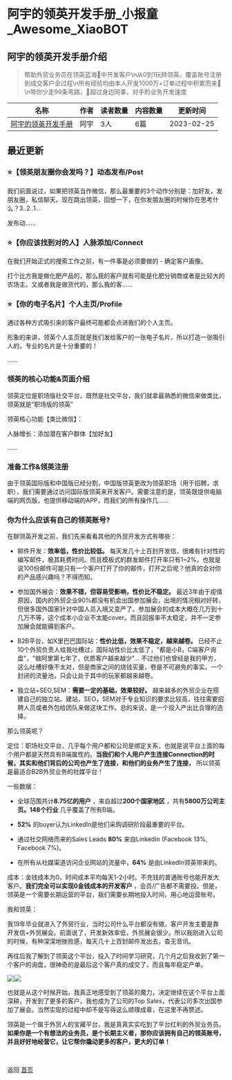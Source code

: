 # 阿宇的领英开发手册_小报童_Awesome_XiaoBOT

## 阿宇的领英开发手册介绍
> 帮助外贸业务员在领英蓝海🌊中开发客户\n从0到1玩转领英，覆盖账号注册到成交客户全过程\n所有经验均由本人开发1000万+订单过程中积累而来💪\n带你少走99条弯路，🚀超过身边同事，对手的业务开发速度  
  


|名称|作者|读者数量|内容数量|更新时间|
|---|---|---|---|---|
|[阿宇的领英开发手册](https://xiaobot.net/p/AyuLinkedinNote?refer=0b133df9-27dc-423b-8101-639049001c13)|阿宇|3人|6篇|2023-02-25|

## 最近更新
### ⭐【领英朋友圈你会发吗？】动态发布/Post

我们前面说过，如果把领英当作微信，那么最重要的3个动作分别是：加好友，发朋友圈，私信聊天。现在跳出领英，回想一下，在你发朋友圈的时候你在思考什么？3..2..1...

发布动......

### ⭐【你应该找到对的人】人脉添加/Connect

在我们开始正式的搜索工作之前，有一件事是必须要做的 - 确定客户画像。

打个比方我是做化肥产品的，那么我的客户就有可能是化肥分销商或者是比较大的农场主。又或者我是做货代的，那么我的客......

### ⭐【你的电子名片】个人主页/Profile

通过各种方式吸引来的客户最终可能都会点进我们的个人主页。

形象的来讲，领英个人主页就是我们发给客户的一张电子名片，所以打造一张吸引人的，专业的名片是十分重要的！

......

### 领英的核心功能&页面介绍

领英定位是职场版社交平台，既然是社交平台，我们就拿最熟悉的微信来做类比，领英就是“职场版的领英”

领英核心功能【类比微信】：

人脉增长：添加潜在客户群体【加好友】

......

### 准备工作&领英注册

由于领英国际版和中国版已经分割，中国版领英更改为领英职场（用于招聘，求职），我们需要通过访问国际版领英来开发客户。需要注意的是，领英既提供电脑端的网页版，也提供移动端的APP，而我们的所有操作几......

### 你为什么应该有自己的领英账号?

在聊领英开发之前，我们先来看看其他的外贸开发方式有哪些：

  * 邮件开发：**效率低，性价比较低。** 每天发几十上百封开发信，很难有针对性的编写邮件，极其耗费时间。而且模板式的群发邮件打开率只有1~2%，也就是说100份邮件可能只有一个客户打开了你的邮件，打开之后呢？他真的会对你的产品感兴趣吗？不得而知。

  * 参加国外展会：**效果不错，但容易受影响，性价比不稳定。** 最近3年由于疫情原因，国内的外贸企业90%都没有机会出国参加展会，出境的情况相对好转，但很多国外国家针对中国人员入境又变严了。参加展会的成本大概在几万到十几万不等，这个成本小企业不太能cover。而且回报率不太稳定，并不一定参加展会就能薅到客户。

  * B2B平台，如X里巴巴国际站：**性价比低，效果不稳定，越来越卷。** 已经不止10个外贸负责人给我吐槽过，国际站性价比太低了，"都是小B，C端客户询盘"，"做阿里第七年了，优质客户越来越少"... 不过他们也曾经是我的甲方，这么吐槽好像不太对，但是商家之间的烧钱买量，卷是不可避免的事实。一个封闭的流量池，只会让处于其中的玩家都越来越卷。

  * 独立站+SEO,SEM：**需要一定的基础，效果较好。** 越来越多的外贸企业在搭建自己的独立站。建站，SEO，SEM对于专业知识的要求比较高，往往需要招聘人员或者外包给团队来做这块工作。总的来说，是一个投入产出比合理的选择。

那么领英呢？

定位：职场社交平台，几乎每个用户都和公司是绑定关系，也就是说平台上面的每个用户都是天然具有B端属性的。**当我们和个人用户产生连接Connection的时候，其实和他们背后的公司也产生了连接，和他们的业务产生了连接，**
所以领英是最适合B2B外贸业务的社媒平台！

一些数据：

  * 全球范围共计**8.75亿的用户** ，来自超过**200个国家地区** ，共有**5800万公司主页。148个行业** 几乎覆盖了所有B端。

  * **52%** 的buyer认为LinkedIn是他们采购调研阶段最重要的平台。

  * 通过社交网络而来的Sales Leads **80%** 来自LinkedIn (Facebook 13%, Facebook 7%)。

  * 在所有从社媒渠道访问企业网站的流量中，**64%** 是由LinkedIn领英带来的。

成本：金钱成本为0，时间成本平均每天1-2小时。不充钱的普通账号也能开发大客户。**我们完全可以实现0金钱成本的开发客户**
，会员/广告都不需要投。但是，领英是一个需要长期运营的平台，我们需要长期地投入时间，用心地运营账号。

我和领英：

我19年毕业就进入了外贸行业，当时公司什么平台都没有做，客户开发主要是靠开发信+外贸展会。前面说了，开发新效率低，外贸展会很少。所以我刚进入公司的时候，有种深深地挫败感，每天几十上百封邮件发出去，杳无音讯。

再往后我了解到了领英这个平台，投入了时间学习研究，几个月之后我收到了第一个客户的询盘，很神奇的是最后这个客户真的成交了，而且每年稳定产单。

![](https://static.xiaobot.net/file/2023-01-07/137605/9b75a5c77af4d4a2bc11754a325b06b4.png)![](https://static.xiaobot.net/file/2023-01-07/137605/2b6e01998efd5801f2edc27e7f874926.jpeg)

也就是从这个时候开始，我真正地感受到了领英的魔力，决定继续在这个平台上面深耕，开发到了更多的客户，我也成为了公司的Top
Sales，代表公司多次出国参加了展会。当然实现的过程中却不是写得这么顺理成章，在这里不再赘述。

领英是一个属于外贸人的宝藏平台，我是真真实实吃到了平台红利的外贸业务员。**如果你是一个有想法的业务员，是个长期主义者，那你应该拥有自己的领英账号，并且好好地经营它，让它帮你撬动更多的客户，更大的订单！**


<a href="https://github.com/Reno9527/awesome-xiaobot" style="color: white; text-decoration: none;">awesome-xiaobot</a>

返回 [首页](../README.md)
